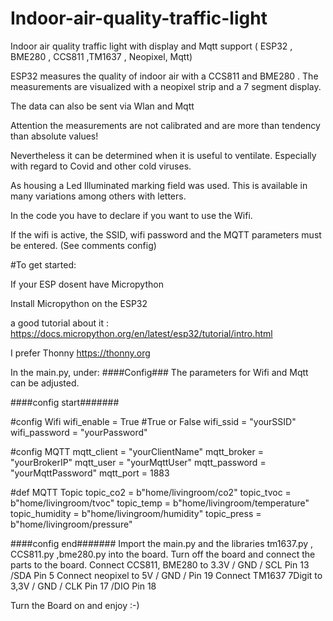 # Indoor-air-quality-traffic-light


Indoor air quality traffic light with display and Mqtt support ( ESP32 , BME280 , CCS811 ,TM1637 , Neopixel, Mqtt)


ESP32 measures the quality of indoor air with a CCS811 and BME280 . The measurements are visualized with a neopixel strip and a 7 segment display.

The data can also be sent via Wlan and Mqtt

Attention the measurements are not calibrated and are more than tendency than absolute values!

Nevertheless it can be determined when it is useful to ventilate. Especially with regard to Covid and other cold viruses.

As housing a Led Illuminated marking field was used. This is available in many variations among others with letters.

In the code you have to declare if you want to use the Wifi.

If the wifi is active, the SSID, wifi password and the MQTT parameters must be entered. (See comments config)

#To get started:

If your ESP dosent have Micropython

Install Micropython on the ESP32

a good tutorial about it : https://docs.micropython.org/en/latest/esp32/tutorial/intro.html

I prefer Thonny https://thonny.org

In the main.py, under: ####Config###
The parameters for Wifi and Mqtt can be adjusted.

####config start#######

#config Wifi
wifi_enable = True  #True or False 
wifi_ssid = "yourSSID"
wifi_password = "yourPassword"

#config MQTT
mqtt_client = "yourClientName"
mqtt_broker = "yourBrokerIP"
mqtt_user = "yourMqttUser"
mqtt_password = "yourMqttPassword"
mqtt_port = 1883

#def MQTT  Topic
topic_co2 = b"home/livingroom/co2"
topic_tvoc = b"home/livingroom/tvoc"
topic_temp =  b"home/livingroom/temperature"
topic_humidity =  b"home/livingroom/humidity"
topic_press = b"home/livingroom/pressure"

####config end#######
Import the main.py and the libraries tm1637.py , CCS811.py ,bme280.py into the board.
Turn off the board and connect the parts to the board.
Connect CCS811, BME280 to 3.3V / GND / SCL Pin 13 /SDA Pin 5
Connect neopixel to 5V / GND / Pin 19
Connect TM1637 7Digit to 3,3V / GND / CLK Pin 17 /DIO Pin 18

Turn the Board on and enjoy :-)
